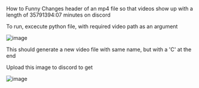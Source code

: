 How to Funny
Changes header of an mp4 file so that videos show up with a length of 35791394:07 minutes on discord

To run, excecute python file, with required video path as an argument

![image](https://user-images.githubusercontent.com/42744771/128385961-7f41c746-20a8-4ca7-8ed5-78bb3b71fed1.png)

This should generate a new video file with same name, but with a 'C' at the end

Upload this image to discord to get 

![image](https://user-images.githubusercontent.com/42744771/128386215-f1fb70c8-1825-4d23-8b23-f76bdd17e504.png)
